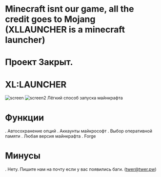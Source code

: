 # Minecraft isnt our game, all the credit goes to Mojang (XLLAUNCHER is a minecraft launcher)

# Проект Закрыт.

# XL:LAUNCHER
![screen](https://github.com/user-attachments/assets/15fc5849-a5a9-4031-a6d7-4f393d84bbd4)
![screen2](https://github.com/user-attachments/assets/2552e508-d1d7-4398-a0a5-de2099d2ecf2)
Лёгкий способ запуска майнкрафта

# Функции
. Автосохранение опций
. Аккаунты майкрософт
. Выбор оперативной памяти
. Любая версия майнкрафта
. Forge

# Минусы
. Нету. Пишите нам на почту если у вас появились баги. (twer@twer.pw)
